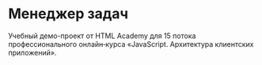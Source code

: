 # Менеджер задач
Учебный демо-проект от HTML Academy для 15 потока профессионального онлайн‑курса «JavaScript. Архитектура клиентских приложений».
